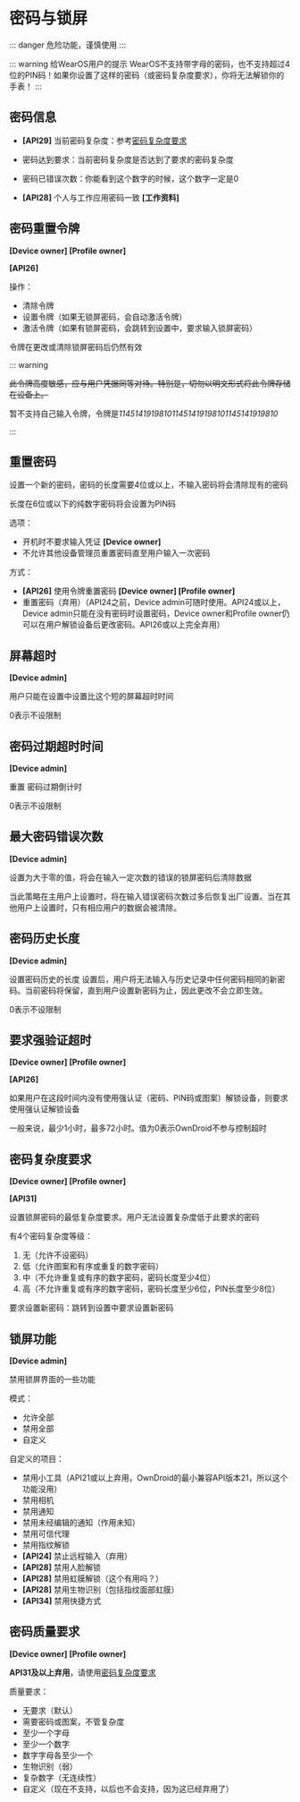 # 密码与锁屏

::: danger
危险功能，谨慎使用
:::

::: warning 给WearOS用户的提示
WearOS不支持带字母的密码，也不支持超过4位的PIN码！如果你设置了这样的密码（或密码复杂度要求），你将无法解锁你的手表！
:::

## 密码信息

- **[API29]** 当前密码复杂度：参考[密码复杂度要求](#密码复杂度要求)

- 密码达到要求：当前密码复杂度是否达到了要求的密码复杂度

- 密码已错误次数：你能看到这个数字的时候，这个数字一定是0

- **[API28]** 个人与工作应用密码一致 **[工作资料]**

## 密码重置令牌

**[Device owner] [Profile owner]**

**[API26]**

操作：

- 清除令牌
- 设置令牌（如果无锁屏密码，会自动激活令牌）
- 激活令牌（如果有锁屏密码，会跳转到设置中，要求输入锁屏密码）

令牌在更改或清除锁屏密码后仍然有效

::: warning

~~此令牌高度敏感，应与用户凭据同等对待。特别是，切勿以明文形式将此令牌存储在设备上。~~

暂不支持自己输入令牌，令牌是*114514191981011451419198101145141919810*

:::

## 重置密码

设置一个新的密码，密码的长度需要4位或以上，不输入密码将会清除现有的密码

长度在6位或以下的纯数字密码将会设置为PIN码

选项：

- 开机时不要求输入凭证 **[Device owner]**
- 不允许其他设备管理员重置密码直至用户输入一次密码

方式：

- **[API26]** 使用令牌重置密码 **[Device owner] [Profile owner]**
- 重置密码（弃用）（API24之前，Device admin可随时使用。API24或以上，Device admin只能在没有密码时设置密码，Device owner和Profile owner仍可以在用户解锁设备后更改密码。API26或以上完全弃用）

## 屏幕超时

**[Device admin]**

用户只能在设置中设置比这个短的屏幕超时时间

0表示不设限制

## 密码过期超时时间

**[Device admin]**

重置 密码过期倒计时

0表示不设限制

## 最大密码错误次数

**[Device admin]**

设置为大于零的值，将会在输入一定次数的错误的锁屏密码后清除数据

当此策略在主用户上设置时，将在输入错误密码次数过多后恢复出厂设置。当在其他用户上设置时，只有相应用户的数据会被清除。

## 密码历史长度

**[Device admin]**

设置密码历史的长度
设置后，用户将无法输入与历史记录中任何密码相同的新密码。当前密码将保留，直到用户设置新密码为止，因此更改不会立即生效。

0表示不设限制

## 要求强验证超时

**[Device owner] [Profile owner]**

**[API26]**

如果用户在这段时间内没有使用强认证（密码、PIN码或图案）解锁设备，则要求使用强认证解锁设备

一般来说，最少1小时，最多72小时。值为0表示OwnDroid不参与控制超时

## 密码复杂度要求

**[Device owner] [Profile owner]**

**[API31]**

设置锁屏密码的最低复杂度要求。用户无法设置复杂度低于此要求的密码

有4个密码复杂度等级：

1. 无（允许不设密码）
2. 低（允许图案和有序或重复的数字密码）
3. 中（不允许重复或有序的数字密码，密码长度至少4位）
4. 高（不允许重复或有序的数字密码，密码长度至少6位，PIN长度至少8位）

要求设置新密码：跳转到设置中要求设置新密码

## 锁屏功能

**[Device admin]**

禁用锁屏界面的一些功能

模式：

- 允许全部
- 禁用全部
- 自定义

自定义的项目：

- 禁用小工具（API21或以上弃用，OwnDroid的最小兼容API版本21，所以这个功能没用）
- 禁用相机
- 禁用通知
- 禁用未经编辑的通知（作用未知）
- 禁用可信代理
- 禁用指纹解锁
- **[API24]** 禁止远程输入（弃用）
- **[API28]** 禁用人脸解锁
- **[API28]** 禁用虹膜解锁（这个有用吗？）
- **[API28]** 禁用生物识别（包括指纹面部虹膜）
- **[API34]** 禁用快捷方式

## 密码质量要求

**[Device owner] [Profile owner]**

**API31及以上弃用**，请使用[密码复杂度要求](#密码复杂度要求)

质量要求：

- 无要求（默认）
- 需要密码或图案，不管复杂度
- 至少一个字母
- 至少一个数字
- 数字字母各至少一个
- 生物识别（弱）
- 复杂数字（无连续性）
- 自定义（现在不支持，以后也不会支持，因为这已经弃用了）

